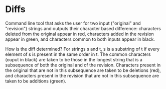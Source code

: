 Diffs
=====

Command line tool that asks the user for two input ("original" and "revision") strings and outputs their character based difference: characters deleted from the original appear in red, characters added in the revision appear in green, and characters common to both inputs appear in black.

How is the diff determined? For strings s and t, s is a substring of t if every element of s is present in the same order in t.  The common characters (ouput in black) are taken to be those in the longest string that is a subsequence of both the original and of the revision. Characters present in the original that are not in this subsequence are taken to be deletions (red), and characters present in the revision that are not in this subsequence are taken to be additions (green).


